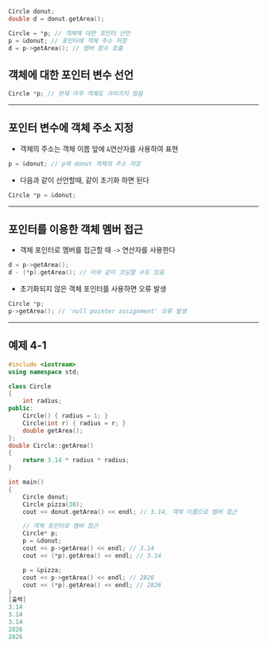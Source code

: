 ```cpp
Circle donut;
double d = donut.getArea();

Circle = *p; // 객체에 대한 포인터 선언
p = &donut; // 포인터에 객체 주소 저장
d = p->getArea(); // 멤버 함수 호출
```
## 객체에 대한 포인터 변수 선언
```cpp
Circle *p; // 현재 아무 객체도 가리키지 않음 
```
---
## 포인터 변수에 객체 주소 지정
- 객체의 주소는 객체 이름 앞에 `&`연산자를 사용하여 표현
```cpp
p = &donut; // p에 donut 객체의 주소 저장
```
- 다음과 같이 선언할때, 같이 초기화 하면 된다
```cpp
Circle *p = &donut;
```
---
## 포인터를 이용한 객체 멤버 접근
- 객체 포인터로 멤버를 접근할 때 `->` 연산자를 사용한다
```cpp
d = p->getArea();
d - (*p).getArea(); // 이와 같이 코딩할 수도 있음
```

- 초기화되지 않은 객체 포인터를 사용하면 오류 발생
```cpp
Circle *p;
p->getArea(); // 'null pointer assignment' 오류 발생
```
---
## 예제 4-1
```cpp
#include <iostream>
using namespace std;

class Circle
{
	int radius;
public:
	Circle() { radius = 1; }
	Circle(int r) { radius = r; }
	double getArea();
};
double Circle::getArea()
{
	return 3.14 * radius * radius;
}

int main()
{
	Circle donut;
	Circle pizza(30);
	cout << donut.getArea() << endl; // 3.14, 객체 이름으로 멤버 접근

	// 객체 포인터로 멤버 접근
	Circle* p;
	p = &donut;
	cout << p->getArea() << endl; // 3.14
 	cout << (*p).getArea() << endl; // 3.14

	p = &pizza;
	cout << p->getArea() << endl; // 2826
	cout << (*p).getArea() << endl; // 2826
}
[출력]
3.14
3.14
3.14
2826
2826
``` 